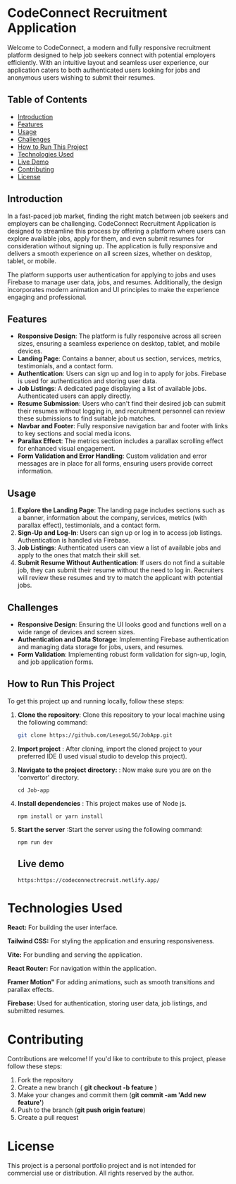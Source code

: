 # CodeConnect Recruitment Application

Welcome to CodeConnect, a modern and fully responsive recruitment platform designed to help job seekers connect with potential employers efficiently. With an intuitive layout and seamless user experience, our application caters to both authenticated users looking for jobs and anonymous users wishing to submit their resumes.

## Table of Contents
- [Introduction](#introduction)
- [Features](#features)
- [Usage](#usage)
- [Challenges](#challenges)
- [How to Run This Project](#how-to-run-this-project)
- [Technologies Used](#technologies-used)
- [Live Demo](#live-demo)
- [Contributing](#contributing)
- [License](#license)

## Introduction
In a fast-paced job market, finding the right match between job seekers and employers can be challenging. CodeConnect Recruitment Application is designed to streamline this process by offering a platform where users can explore available jobs, apply for them, and even submit resumes for consideration without signing up. The application is fully responsive and delivers a smooth experience on all screen sizes, whether on desktop, tablet, or mobile.

The platform supports user authentication for applying to jobs and uses Firebase to manage user data, jobs, and resumes. Additionally, the design incorporates modern animation and UI principles to make the experience engaging and professional.

## Features
- **Responsive Design**: The platform is fully responsive across all screen sizes, ensuring a seamless experience on desktop, tablet, and mobile devices.
- **Landing Page**: Contains a banner, about us section, services, metrics, testimonials, and a contact form.
- **Authentication**: Users can sign up and log in to apply for jobs. Firebase is used for authentication and storing user data.
- **Job Listings**: A dedicated page displaying a list of available jobs. Authenticated users can apply directly.
- **Resume Submission**: Users who can't find their desired job can submit their resumes without logging in, and recruitment personnel can review these submissions to find suitable job matches.
- **Navbar and Footer**: Fully responsive navigation bar and footer with links to key sections and social media icons.
- **Parallax Effect**: The metrics section includes a parallax scrolling effect for enhanced visual engagement.
- **Form Validation and Error Handling**: Custom validation and error messages are in place for all forms, ensuring users provide correct information.

## Usage
1. **Explore the Landing Page**: The landing page includes sections such as a banner, information about the company, services, metrics (with parallax effect), testimonials, and a contact form.
2. **Sign-Up and Log-In**: Users can sign up or log in to access job listings. Authentication is handled via Firebase.
3. **Job Listings**: Authenticated users can view a list of available jobs and apply to the ones that match their skill set.
4. **Submit Resume Without Authentication**: If users do not find a suitable job, they can submit their resume without the need to log in. Recruiters will review these resumes and try to match the applicant with potential jobs.

## Challenges
- **Responsive Design**: Ensuring the UI looks good and functions well on a wide range of devices and screen sizes.
- **Authentication and Data Storage**: Implementing Firebase authentication and managing data storage for jobs, users, and resumes.
- **Form Validation**: Implementing robust form validation for sign-up, login, and job application forms.

## How to Run This Project
To get this project up and running locally, follow these steps:

1. **Clone the repository**: Clone this repository to your local machine using the following command:
   ```bash
   git clone https://github.com/LesegoLSG/JobApp.git
   ```
2. **Import project** : After cloning, import the cloned project to your preferred IDE (I used visual studio to develop this project).
3. **Navigate to the project directory:** : Now make sure you are on the 'convertor' directory.
   ````
   cd Job-app
   ````
4. **Install dependencies** : This project makes use of Node js.
      ````
      npm install or yarn install
      ````
5. **Start the server** :Start the server using the following command:
      ```
      npm run dev
      ```

   ## Live demo
      ```
      https:https://codeconnectrecruit.netlify.app/
      ```

# Technologies Used
**React:** For building the user interface.

**Tailwind CSS:** For styling the application and ensuring responsiveness.

**Vite:** For bundling and serving the application.

**React Router:** For navigation within the application.

**Framer Motion"** For adding animations, such as smooth transitions and parallax effects.

**Firebase:** Used for authentication, storing user data, job listings, and submitted resumes.

# Contributing
   Contributions are welcome! If you'd like to contribute to this project, please follow these steps:

   1. Fork the repository
   2. Create a new branch ( **git checkout -b feature** )
   3. Make your changes and commit them (**git commit -am 'Add new feature'**)
   4. Push to the branch (**git push origin feature**)
   5. Create a pull request

# License
   This project is a personal portfolio project and is not intended for commercial use or distribution. All rights reserved by the author.
